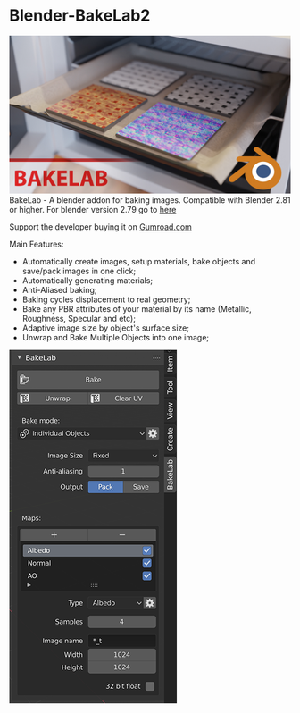 # Blender-BakeLab2
![Thumbnail](bakelab_thumbnail_text_logo_small.jpg)
BakeLab - A blender addon for baking images.
Compatible with Blender 2.81 or higher.
For blender version 2.79 go to [here](https://github.com/Shahzod114/Bakelab-Blender-addon)

Support the developer buying it on [Gumroad.com](https://gum.co/Yvjci)

Main Features:
* Automatically create images, setup materials, bake objects and save/pack images in one click;
* Automatically generating materials;
* Anti-Aliased baking;
* Baking cycles displacement to real geometry;
* Bake any PBR attributes of your material by its name (Metallic, Roughness, Specular and etc);
* Adaptive image size by object's surface size;
* Unwrap and Bake Multiple Objects into one image;

![Screen](bakelab_screen.png)
